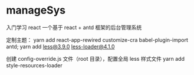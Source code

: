 # manageSys
入门学习 react
一个基于 react + antd 框架的后台管理系统

定制主题：
yarn add react-app-rewired customize-cra babel-plugin-import antd;
yarn add less@3.9.0 less-loader@4.1.0

创建 config-override.js 文件（root 目录），配置全局 less 样式文件
yarn add style-resources-loader